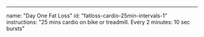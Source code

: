 ---

name: "Day One Fat Loss"
id: "fatloss-cardio-25min-intervals-1"
instructions: "25 mins cardio on bike or treadmill. Every 2 minutes: 10 sec bursts"
